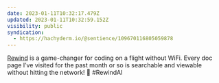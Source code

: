 ```yaml
---
date: 2023-01-11T10:32:17.479Z
updated: 2023-01-11T10:32:59.152Z
visibility: public
syndication:
  - https://hachyderm.io/@sentience/109670116805059878
---
```

[Rewind](https://www.rewind.ai) is a game-changer for coding on a flight without WiFi. Every doc page I’ve visited for the past month or so is searchable and viewable without hitting the network! 🤯 #RewindAI
